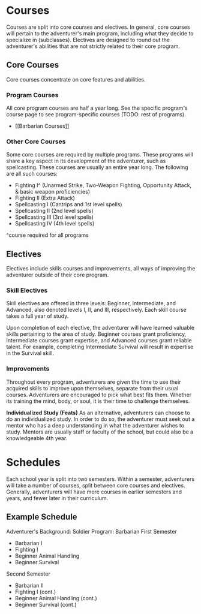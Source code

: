 # Courses
Courses are split into core courses and electives. In general, core courses will pertain to the adventurer's main program, including what they decide to specialize in (subclasses). Electives are designed to round out the adventurer's abilities that are not strictly related to their core program. 

## Core Courses
Core courses concentrate on core features and abilities. 

### Program Courses
All core program courses are half a year long. See the specific program's course page to see program-specific courses (TODO: rest of programs). 
- [[Barbarian Courses]]

### Other Core Courses
Some core courses are required by multiple programs. These programs will share a key aspect in its development of the adventurer, such as spellcasting. These courses are usually an entire year long. The following are all such courses: 
- Fighting I^ (Unarmed Strike, Two-Weapon Fighting, Opportunity Attack, & basic weapon proficiencies)
- Fighting II (Extra Attack)
- Spellcasting I (Cantrips and 1st level spells)
- Spellcasting II (2nd level spells)
- Spellcasting III (3rd level spells)
- Spellcasting IV (4th level spells)

^course required for all programs

## Electives
Electives include skills courses and improvements, all ways of improving the adventurer outside of their core program. 

### Skill Electives
Skill electives are offered in three levels: Beginner, Intermediate, and Advanced, also denoted levels I, II, and III, respectively. Each skill course takes a full year of study. 

Upon completion of each elective, the adventurer will have learned valuable skills pertaining to the area of study. Beginner courses grant proficiency, Intermediate courses grant expertise, and Advanced courses grant reliable talent. For example, completing Intermediate Survival will result in expertise in the Survival skill. 

### Improvements
Throughout every program, adventurers are given the time to use their acquired skills to improve upon themselves, separate from their usual courses. Adventurers are encouraged to pick what best fits them. Whether its training the mind, body, or soul, it is their time to challenge themselves. 

**Individualized Study (Feats)**
As an alternative, adventurers can choose to do an individualized study. In order to do so, the adventurer must seek out a mentor who has a deep understanding in what the adventurer wishes to study. Mentors are usually staff or faculty of the school, but could also be a knowledgeable 4th year. 

# Schedules
Each school year is split into two semesters. Within a semester, adventurers will take a number of courses, split between core courses and electives. Generally, adventurers will have more courses in earlier semesters and years, and fewer later in their curriculum. 

## Example Schedule
Adventurer's Background: Soldier
Program: Barbarian 
First Semester
- Barbarian I
- Fighting I
- Beginner Animal Handling
- Beginner Survival

Second Semester
- Barbarian II
- Fighting I (cont.)
- Beginner Animal Handling (cont.)
- Beginner Survival (cont.)